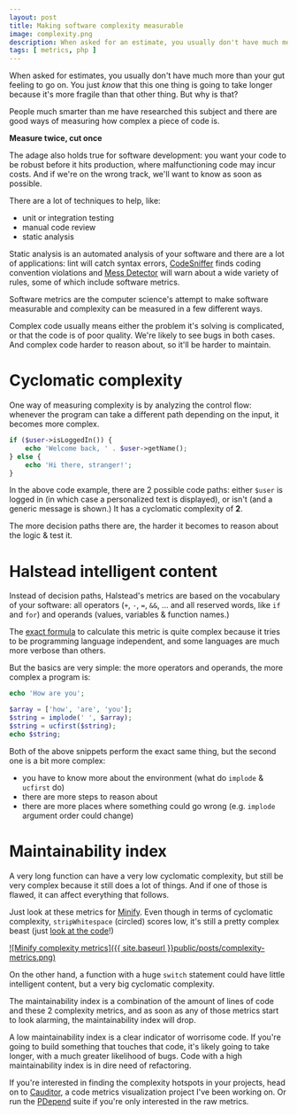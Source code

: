 ```yaml
---
layout: post
title: Making software complexity measurable
image: complexity.png
description: When asked for an estimate, you usually don't have much more than your gut feeling to go on. You just know that this one thing is going to take a lot more time because it's much more fragile than that other thing. But why is that?
tags: [ metrics, php ]
---
```


When asked for estimates, you usually don't have much more than your gut feeling
to go on. You just *know* that this one thing is going to take longer because
it's more fragile than that other thing. But why is that?

People much smarter than me have researched this subject and there are good ways
of measuring how complex a piece of code is.

<!-- more -->

**Measure twice, cut once**

The adage also holds true for software development: you want your code to be
robust before it hits production, where malfunctioning code may incur costs.
And if we're on the wrong track, we'll want to know as soon as possible.

There are a lot of techniques to help, like:

* unit or integration testing
* manual code review
* static analysis

Static analysis is an automated analysis of your software and there are a lot
of applications: lint will catch syntax errors, [CodeSniffer](http://pear.php.net/package/PHP_CodeSniffer)
finds coding convention violations and [Mess Detector](https://phpmd.org) will
warn about a wide variety of rules, some of which include software metrics.

Software metrics are the computer science's attempt to make software measurable
and complexity can be measured in a few different ways. 

Complex code usually means either the problem it's solving is complicated, or
that the code is of poor quality. We're likely to see bugs in both cases. And
complex code harder to reason about, so it'll be harder to maintain.

# Cyclomatic complexity

One way of measuring complexity is by analyzing the control flow: whenever the
program can take a different path depending on the input, it becomes more
complex.

```php
if ($user->isLoggedIn()) {
    echo 'Welcome back, ' . $user->getName();
} else {
    echo 'Hi there, stranger!';
}
```

In the above code example, there are 2 possible code paths: either `$user` is
logged in (in which case a personalized text is displayed), or isn't (and a
generic message is shown.) It has a cyclomatic complexity of **2**.

The more decision paths there are, the harder it becomes to reason about the
logic & test it.

# Halstead intelligent content

Instead of decision paths, Halstead's metrics are based on the vocabulary of
your software: all operators (`+`, `-`, `=`, `&&`, ... and all reserved words,
like `if` and `for`) and operands (values, variables & function names.)

The [exact formula](https://www.cauditor.org/help/metrics#hi) to calculate
this metric is quite complex because it tries to be programming language
independent, and some languages are much more verbose than others.

But the basics are very simple: the more operators and operands, the more
complex a program is:

```php
echo 'How are you';
```

```php
$array = ['how', 'are', 'you'];
$string = implode(' ', $array);
$string = ucfirst($string);
echo $string;
```

Both of the above snippets perform the exact same thing, but the second one is
a bit more complex:

* you have to know more about the environment (what do `implode` & `ucfirst` do)
* there are more steps to reason about
* there are more places where something could go wrong (e.g. `implode` argument
  order could change)

# Maintainability index

A very long function can have a very low cyclomatic complexity, but still be
very complex because it still does a lot of things. And if one of those is
flawed, it can affect everything that follows.

Just look at these metrics for [Minify](http://www.minifier.org). Even though in
terms of cyclomatic complexity, `stripWhitespace` (circled) scores low, it's
still a pretty complex beast (just [look at the code](https://github.com/matthiasmullie/minify/blob/c17eb048daa44b43fa98bfa405147e77a040df76/src/JS.php#L245)!)

[![Minify complexity metrics]({{ site.baseurl }}public/posts/complexity-metrics.png)](https://www.cauditor.org/matthiasmullie/minify/c17eb048daa44b43fa98bfa405147e77a040df76/metrics)

On the other hand, a function with a huge `switch` statement could have little
intelligent content, but a very big cyclomatic complexity.

The maintainability index is a combination of the amount of lines of code and
these 2 complexity metrics, and as soon as any of those metrics start to look
alarming, the maintainability index will drop.

A low maintainability index is a clear indicator of worrisome code. If you're
going to build something that touches that code, it's likely going to take
longer, with a much greater likelihood of bugs. Code with a high maintainability
index is in dire need of refactoring.

If you're interested in finding the complexity hotspots in your projects, head
on to [Cauditor](https://www.cauditor.org), a code metrics visualization
project I've been working on. Or run the [PDepend](https://pdepend.org) suite
if you're only interested in the raw metrics.
